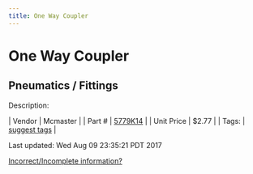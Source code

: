 ```yaml
---
title: One Way Coupler
---
```


# One Way Coupler
## Pneumatics / Fittings
Description: 	 

| Vendor | Mcmaster | 
| Part # | [5779K14](https://www.mcmaster.com/#5779K14) | 
| Unit Price | $2.77 | 
| Tags: | [suggest tags](https://docs.google.com/forms/d/e/1FAIpQLSeWyY8v3RgOty-MyWmh9U0iivNYN_molChYyS-0U-o-kOAv_g/viewform) | 

Last updated: Wed Aug 09 23:35:21 PDT 2017

 [Incorrect/Incomplete information?](https://docs.google.com/forms/d/e/1FAIpQLSeWyY8v3RgOty-MyWmh9U0iivNYN_molChYyS-0U-o-kOAv_g/viewform)